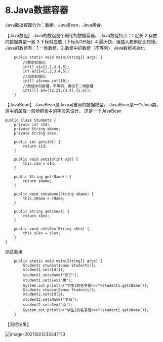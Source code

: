 # 8.Java数据容器
Java数据容器分为：数组，JavaBean，Java集合。

【Java数组】
Java的数组是个弱化的数据容器。
Java数组特点：1.定长 2.存放的数据类型一致 3.下标对应值（下标从0开始）4.遍历快，但插入和删除比较慢。
Java的数组有：1.一维数组，2.数组中的数组（不等列）
Java数组初始化
```
    public static void main(String[] args) {
        //静态初始化
        int[] a1={1,2,3,4,5};
        int a2[]={1,2,3,4,5};
        //动态初始化
        int[] a3=new int[10];
        //数组中的数组，不等列，类似于二维数组
        int[][] a4={{1,2},{3,4},{5,6}};
    }
```
【JavaBean】
JavaBean是Java可重用的数据模型。
JavaBean是一个Java类，类中的属性一般参照表中的字段来设计。
这是一个JavaBean
```
public class Students {
    private int sId;
    private String sName;
    private String sSex;

    public int getsId() {
        return sId;
    }

    public void setsId(int sId) {
        this.sId = sId;
    }

    public String getsName() {
        return sName;
    }

    public void setsName(String sName) {
        this.sName = sName;
    }

    public String getsSex() {
        return sSex;
    }

    public void setsSex(String sSex) {
        this.sSex = sSex;
    }
}
```
测试重用
```
    public static void main(String[] args) {
        Students student1=new Students();
        student1.setsId(1);
        student1.setsName("张三");
        student1.setsSex("男");
        System.out.println("学生1的名字是>>>"+student1.getsName());
        Students student2=new Students();
        student2.setsId(2);
        student2.setsName("李四");
        student2.setsSex("女");
        System.out.println("学生2的名字是>>>"+student2.getsName());
    }
```


【测试结果】

![image-20211201233347113](https://images-lu.oss-cn-shanghai.aliyuncs.com/image-20211201233347113.png)












